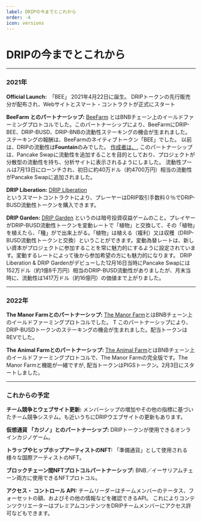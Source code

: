 ```yaml
---
label: DRIPの今までとこれから
order: -4
icon: versions
---
```


# DRIPの今までとこれから

---

### 2021年
**Official Launch:**　「BEE」
2021年4月22日に誕生。 DRIPトークンの先行販売分が配布され、Webサイトとスマート・コントラクトが正式にスタート

**BeeFarm とのパートナーシップ:**
[ BeeFarm](https://app.beefarm.finance) とはBNBチェーン上のイールドファーミングプロトコルでした。このパートナーシップにより、BeeFarmにDRIP-BEE、DRIP-BUSD、DRIP-BNBの流動性ステーキングの機会が生まれました。ステーキングの報酬は、BeeFarmのネイティブトークン「BEE」でした。
以前は、DRIPの流動性は**Fountain**のみでした。 [作成者は、](https://web.archive.org/web/20210629160630/https://forexshark.medium.com/history-in-the-making-2fbb4b3c44d1), このパートナーシップは、Pancake Swapに流動性を追加することを目的としており、プロジェクトが分散型の流動性を持ち、分析サイトに表示されるようにしました。
流動性プールは7月13日にローンチされ、初日に約40万ドル（約4700万円）相当の流動性がPancake Swapに追加されました。

**DRIP Liberation:**
[ DRIP Liberation](https://theanimal.farm/dripliberation)　  
というスマートコントラクトにより、プレーヤーはDRIP取引手数料０％でDRIP-BUSD流動性トークンを購入できます。

**DRIP Garden:**
[ DRIP Garden](https://theanimal.farm/garden) というのは暗号投資収益ゲームのこと。プレイヤーがDRIP-BUSD流動性トークンを変動レートで「植物」と交換して、その「植物」を植えたら、「種」がで出来上がる。「植物」は植える（複利）又は収穫（DRIP-BUSD流動性トークンと交換）ということができます。変動為替レートは、新しい資本がプロジェクトに参加することを常に魅力的にするように設定されています。変動するレートによって後から参加希望の方にも魅力的になります。
DRIP Liberation & DRIP Gardenがデビューした12月16日当時にPancake Swapには152万ドル（約1億8千万円）相当のDRIP-BUSD流動性がありましたが、月末当時に、流動性は1417万ドル（約16億円）の価値まで上がりました。

---
### 2022年

**The Manor Farmとのパートナーシップ:**
[ The Manor Farm](https://themanor.farm)とはBNBチェーン上のイールドファーミングプロトコルでした。 T
このパートナーシップにより、DRIP-BUSDトークンのステーキングの機会が生まれました。配当トークンはREVでした。

**The Animal Farmとのパートナーシップ:**
[ The Animal Farm](https://theanimal.farm)とはBNBチェーン上のイールドファーミングプロトコルで、The Manor Farmの完全版です。The Manor Farmと機能が一緒ですが, 配当トークンはPIGSトークン。2月3日にスタートしました。


---
### これからの予定

**チーム競争とウェブサイト更新:**
メンバーシップの増加やその他の指標に基づいたチーム競争システム。も近いうちにDRIPウエブサイトの更新もあります。

**仮想通貨 「カジノ」とのパートナーシップ:**
DRIPトークンが使用できるオンラインカジノゲーム。

**トラップやヒップホップアーティストのNFT:**
「準備通貨」として使用される様々な国際アーティストのNFT。

**ブロックチェーン間NFTプロトコルパートナーシップ:**
BNB／イーサリアムチェーン両方に使用できるNFTプロトコル。

**アクセス・ コントロール API:**
チームリーダーはチームメンバーのテータス、フォーセットの額、およびその他の情報などを確認できるAPI。 これによりコンテンツクリエーターはプレミアムコンテンツをDRIPチームメンバーにアクセス許可などもできます。
